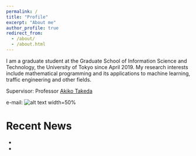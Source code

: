 ```yaml
---
permalink: /
title: "Profile"
excerpt: "About me"
author_profile: true
redirect_from: 
  - /about/
  - /about.html
---
```


I am a graduate student at the Graduate School of Information Science and Technology, the University of Tokyo since April 2019. My research interests include mathematical programming and its applications to machine learning, traffic engineering and other fields.

Supervisor: Professor [Akiko Takeda](https://www.or.mist.i.u-tokyo.ac.jp/takeda/index-e.html)

e-mail: ![alt text][e-mailimage] width=50%

[e-mailimage]: https://github.com/shirokumakur0/shirokumakur0.github.io/blob/master/images/7EDB5A54-0310-4494-B793-FD16642C3B45.jpeg?raw=true "e-mail"

Recent News
========
*
*
